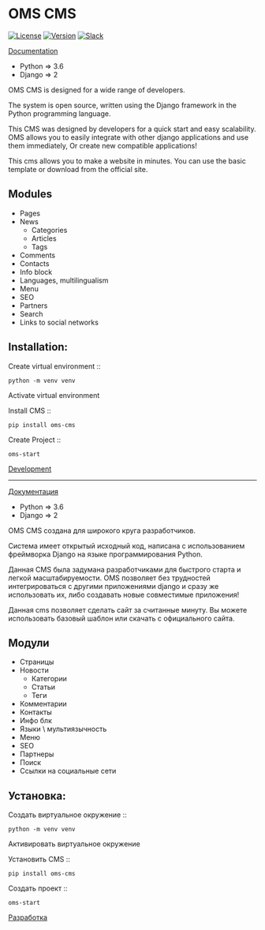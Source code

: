 OMS CMS
=======
[![License](https://img.shields.io/pypi/l/oms-cms)](https://opensource.org/licenses/BSD-3-Clause)
[![Version](https://img.shields.io/pypi/v/oms-cms)](https://pypi.org/project/oms-cms/) 
[![Slack](https://img.shields.io/badge/Slack-chat-green)](https://join.slack.com/t/oms-cms/) 

[Documentation](https://oms-cms.readthedocs.io/ru/latest/)

* Python => 3.6
* Django => 2

OMS CMS is designed for a wide range of developers.

The system is open source, written using the Django framework in the Python programming language.

This CMS was designed by developers for a quick start and easy scalability.
OMS allows you to easily integrate with other django applications and use them immediately,
Or create new compatible applications!

This cms allows you to make a website in minutes.
You can use the basic template or download from the official site.

Modules
-------
* Pages
* News
   * Categories
   * Articles
   * Tags
* Comments
* Contacts
* Info block
* Languages, multilingualism
* Menu
* SEO
* Partners
* Search
* Links to social networks

Installation:
-------------

Create virtual environment ::

    python -m venv venv
    
Activate virtual environment

Install CMS ::

    pip install oms-cms
    
Create Project ::

    oms-start
    
   
[Development](https://github.com/DJWOMS/oms_cms/wiki/Development)

__________________________________________________________

[Документация](https://oms-cms.readthedocs.io/ru/latest/)
 
* Python => 3.6
* Django => 2

OMS CMS создана для широкого круга разработчиков. 

Система имеет открытый исходный код, написана с использованием фреймворка Django на языке программирования Python. 

Данная CMS была задумана разработчиками для быстрого старта и легкой масштабируемости. 
OMS позволяет без трудностей интегрироваться с другими приложениями django и сразу же использовать их, 
либо создавать новые совместимые приложения!

Данная cms позволяет сделать сайт за считанные минуту. 
Вы можете использовать базовый шаблон или скачать с официального сайта.

Модули
------
* Страницы
* Новости
   * Категории
   * Статьи
   * Теги
* Комментарии
* Контакты
* Инфо блк
* Языки \ мультиязычность
* Меню
* SEO
* Партнеры
* Поиск
* Ссылки на социальные сети

Установка:
----------

Создать виртуальное окружение ::

    python -m venv venv
    
Активировать виртуальное окружение

Установить CMS ::

    pip install oms-cms
    
Создать проект ::
    
    oms-start


[Разработка](https://github.com/DJWOMS/oms_cms/wiki/Development)

